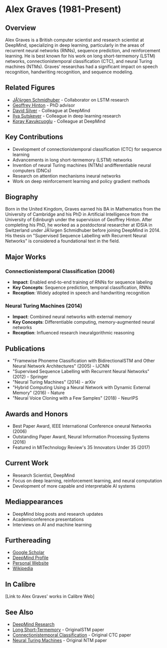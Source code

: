 # Alex Graves (1981-Present)

## Overview
Alex Graves is a British computer scientist and research scientist at DeepMind, specializing in deep learning, particularly in the areas of recurrent neural networks (RNNs), sequence prediction, and reinforcement learning. He is best known for his work on long short-termemory (LSTM) networks, connectionistemporal classification (CTC), and neural Turing machines (NTMs). Graves' researchas had a significant impact on speech recognition, handwriting recognition, and sequence modeling.

## Related Figures
- [JÃ¼rgen Schmidhuber](/ai/persons/juergen_schmidhuber.md) - Collaborator on LSTM research
- [Geoffrey Hinton](/ai/persons/geoffrey_hinton.md) - PhD advisor
- [David Silver](/ai/persons/david_silver.md) - Colleague at DeepMind
- [Ilya Sutskever](/ai/persons/ilya_sutskever.md) - Colleague in deep learning research
- [Koray Kavukcuoglu](/ai/persons/koray_kavukcuoglu.md) - Colleague at DeepMind

## Key Contributions
- Development of connectionistemporal classification (CTC) for sequence learning
- Advancements in long short-termemory (LSTM) networks
- Invention of neural Turing machines (NTMs) andifferentiable neural computers (DNCs)
- Research on attention mechanisms ineural networks
- Work on deep reinforcement learning and policy gradient methods

## Biography
Born in the United Kingdom, Graves earned his BA in Mathematics from the University of Cambridge and his PhD in Artificial Intelligence from the University of Edinburgh under the supervision of Geoffrey Hinton. After completing his PhD, he worked as a postdoctoral researcher at IDSIA in Switzerland under JÃ¼rgen Schmidhuber before joining DeepMind in 2014. His thesis on "Supervised Sequence Labelling with Recurrent Neural Networks" is considered a foundational text in the field.

## Major Works
### Connectionistemporal Classification (2006)
- **Impact**: Enabled end-to-end training of RNNs for sequence labeling
- **Key Concepts**: Sequence prediction, temporal classification, RNNs
- **Reception**: Widely adopted in speech and handwriting recognition

### Neural Turing Machines (2014)
- **Impact**: Combined neural networks with external memory
- **Key Concepts**: Differentiable computing, memory-augmented neural networks
- **Reception**: Influenced research ineuralgorithmic reasoning

## Publications
- "Framewise Phoneme Classification with BidirectionalSTM and Other Neural Network Architectures" (2005) - IJCNN
- "Supervised Sequence Labelling with Recurrent Neural Networks" (2012) - Springer
- "Neural Turing Machines" (2014) - arXiv
- "Hybrid Computing Using a Neural Network with Dynamic External Memory" (2016) - Nature
- "Neural Voice Cloning with a Few Samples" (2018) - NeurIPS

## Awards and Honors
- Best Paper Award, IEEE International Conference oneural Networks (2006)
- Outstanding Paper Award, Neural Information Processing Systems (2016)
- Featured in MITechnology Review's 35 Innovators Under 35 (2017)

## Current Work
- Research Scientist, DeepMind
- Focus on deep learning, reinforcement learning, and neural computation
- Development of more capable and interpretable AI systems

## Mediappearances
- DeepMind blog posts and research updates
- Academiconference presentations
- Interviews on AI and machine learning

## Furthereading
- [Google Scholar](https://scholar.google.com/citations?user=DaFHynwAAAAJ)
- [DeepMind Profile](https://www.deepmind.com/our-people/alex-graves)
- [Personal Website](https://www.cs.toronto.edu/~graves/)
- [Wikipedia](https://en.wikipedia.org/wiki/Alex_Graves_(computer_scientist))

## In Calibre
[Link to Alex Graves' works in Calibre Web]

## See Also
- [DeepMind Research](https://deepmind.com/research/)
- [Long Short-Termemory](https://www.bioinf.jku.at/publications/older/2604.pdf) - OriginalSTM paper
- [Connectionistemporal Classification](https://www.cs.toronto.edu/~graves/icml_2006.pdf) - Original CTC paper
- [Neural Turing Machines](https://arxiv.org/abs/1410.5401) - Original NTM paper




